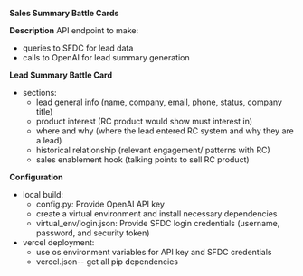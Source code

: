**Sales Summary Battle Cards**

**Description**
API endpoint to make:
- queries to SFDC for lead data
- calls to OpenAI for lead summary generation

**Lead Summary Battle Card**
- sections:
   - lead general info (name, company, email, phone, status, company title)
   - product interest (RC product would show must interest in)
   - where and why (where the lead entered RC system and why they are a lead)
   - historical relationship (relevant engagement/ patterns with RC)
   - sales enablement hook (talking points to sell RC product)
 
**Configuration**
- local build:
   - config.py: Provide OpenAI API key
   - create a virtual environment and install necessary dependencies
   - virtual_env/login.json: Provide SFDC login credentials (username, password, and security token)
- vercel deployment:
   - use os environment variables for API key and SFDC credentials
   - vercel.json-- get all pip dependencies 
